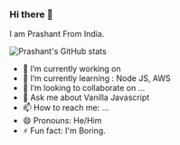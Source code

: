 ### Hi there 👋

I am Prashant From India. 

![Prashant's GitHub stats](https://github-readme-stats.vercel.app/api?username=Prashantrajput11&hide=contribs,prs)


<!-- **Prashantrajput11/Prashantrajput11** is a ✨ _special_ ✨ repository because its `README.md` (this file) appears on your GitHub profile. -->

<!-- Here are some ideas to get you started: -->

- 🔭 I’m currently working on 
- 🌱 I’m currently learning :  Node JS, AWS
- 👯 I’m looking to collaborate on ...
- 💬 Ask me about Vanilla Javascript
- 📫 How to reach me: ...
- 😄 Pronouns: He/Him
- ⚡ Fun fact: I'm Boring.
